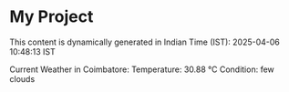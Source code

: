 # My Project

This content is dynamically generated in Indian Time (IST): 2025-04-06 10:48:13 IST


Current Weather in Coimbatore:
Temperature: 30.88 °C
Condition: few clouds
